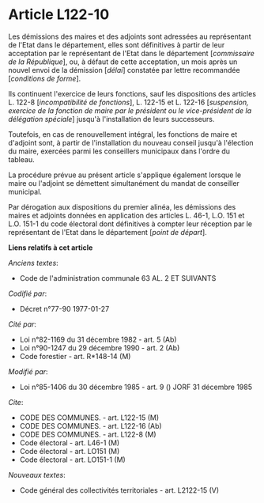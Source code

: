 # Article L122-10

Les démissions des maires et des adjoints sont adressées au représentant de l'Etat dans le département, elles sont
définitives à partir de leur acceptation par le représentant de l'Etat dans le département [*commissaire de la République*],
ou, à défaut de cette acceptation, un mois après un nouvel envoi de la démission [*délai*] constatée par lettre recommandée
[*conditions de forme*].

Ils continuent l'exercice de leurs fonctions, sauf les dispositions des articles L. 122-8 [*incompatibilité de fonctions*],
L. 122-15 et L. 122-16 [*suspension, exercice de la fonction de maire par le président ou le vice-président de la délégation
spéciale*] jusqu'à l'installation de leurs successeurs.

Toutefois, en cas de renouvellement intégral, les fonctions de maire et d'adjoint sont, à partir de l'installation du nouveau
conseil jusqu'à l'élection du maire, exercées parmi les conseillers municipaux dans l'ordre du tableau.

La procédure prévue au présent article s'applique également lorsque le maire ou l'adjoint se démettent simultanément du
mandat de conseiller municipal.

Par dérogation aux dispositions du premier alinéa, les démissions des maires et adjoints données en application des articles
L. 46-1, L.O. 151 et L.O. 151-1 du code électoral dont définitives à compter leur réception par le représentant de l'Etat
dans le département [*point de départ*].

**Liens relatifs à cet article**

_Anciens textes_:

  - Code de l'administration communale 63 AL. 2 ET SUIVANTS

_Codifié par_:

  - Décret n°77-90 1977-01-27

_Cité par_:

  - Loi n°82-1169 du 31 décembre 1982 - art. 5 (Ab)
  - Loi n°90-1247 du 29 décembre 1990 - art. 2 (Ab)
  - Code forestier - art. R*148-14 (M)

_Modifié par_:

  - Loi n°85-1406 du 30 décembre 1985 - art. 9 () JORF 31 décembre 1985

_Cite_:

  - CODE DES COMMUNES. - art. L122-15 (M)
  - CODE DES COMMUNES. - art. L122-16 (Ab)
  - CODE DES COMMUNES. - art. L122-8 (M)
  - Code électoral - art. L46-1 (M)
  - Code électoral - art. LO151 (M)
  - Code électoral - art. LO151-1 (M)

_Nouveaux textes_:

  - Code général des collectivités territoriales - art. L2122-15 (V)
